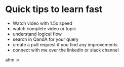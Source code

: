 # Quick tips to learn fast
- Watch video with 1.5x speed
- watch complete video or topic
- understand logical flow
- search in QandA for your query
- create a pull request if you find any improvements 
- connect with me over the linkedin or slack channel


ahm :>

